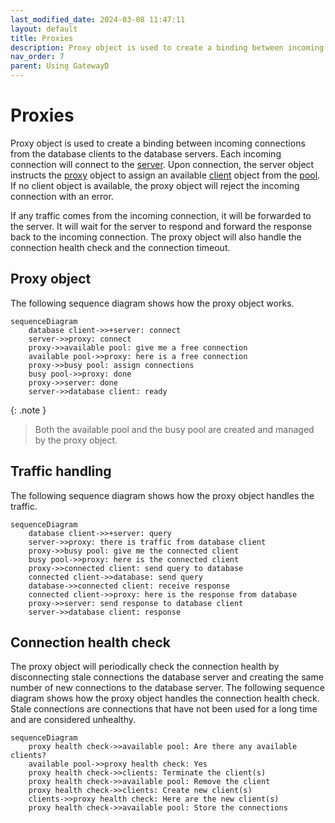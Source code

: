 ```yaml
---
last_modified_date: 2024-03-08 11:47:11
layout: default
title: Proxies
description: Proxy object is used to create a binding between incoming connections from the database clients to the database servers.
nav_order: 7
parent: Using GatewayD
---
```


# Proxies

Proxy object is used to create a binding between incoming connections from the database clients to the database servers. Each incoming connection will connect to the [server](/using-gatewayd/servers). Upon connection, the server object instructs the [proxy](/using-gatewayd/global-configuration/proxies) object to assign an available [client](/using-gatewayd/clients) object from the [pool](/using-gatewayd/pools). If no client object is available, the proxy object will reject the incoming connection with an error.

If any traffic comes from the incoming connection, it will be forwarded to the server. It will wait for the server to respond and forward the response back to the incoming connection. The proxy object will also handle the connection health check and the connection timeout.

## Proxy object

The following sequence diagram shows how the proxy object works.

```mermaid
sequenceDiagram
    database client->>+server: connect
    server->>proxy: connect
    proxy->>available pool: give me a free connection
    available pool->>proxy: here is a free connection
    proxy->>busy pool: assign connections
    busy pool->>proxy: done
    proxy->>server: done
    server->>database client: ready
```

{: .note }
> Both the available pool and the busy pool are created and managed by the proxy object.

## Traffic handling

The following sequence diagram shows how the proxy object handles the traffic.

```mermaid
sequenceDiagram
    database client->>+server: query
    server->>proxy: there is traffic from database client
    proxy->>busy pool: give me the connected client
    busy pool->>proxy: here is the connected client
    proxy->>connected client: send query to database
    connected client->>database: send query
    database->>connected client: receive response
    connected client->>proxy: here is the response from database
    proxy->>server: send response to database client
    server->>database client: response
```

## Connection health check

The proxy object will periodically check the connection health by disconnecting stale connections the database server and creating the same number of new connections to the database server. The following sequence diagram shows how the proxy object handles the connection health check. Stale connections are connections that have not been used for a long time and are considered unhealthy.

```mermaid
sequenceDiagram
    proxy health check->>available pool: Are there any available clients?
    available pool->>proxy health check: Yes
    proxy health check->>clients: Terminate the client(s)
    proxy health check->>available pool: Remove the client
    proxy health check->>clients: Create new client(s)
    clients->>proxy health check: Here are the new client(s)
    proxy health check->>available pool: Store the connections
```
